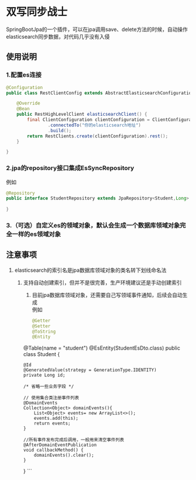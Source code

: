 # 双写同步战士
SpringBootJpa的一个插件，可以在jpa调用save、delete方法的时候，自动操作elasticsearch同步数据，对代码几乎没有入侵

## 使用说明
### 1.配置es连接
```java
@Configuration
public class RestClientConfig extends AbstractElasticsearchConfiguration {

    @Override
    @Bean
    public RestHighLevelClient elasticsearchClient() {
        final ClientConfiguration clientConfiguration = ClientConfiguration.builder()
                .connectedTo("你的elasticsearch地址")
                .build();
        return RestClients.create(clientConfiguration).rest();
    }

}
```

### 2.jpa的repository接口集成EsSyncRepository
例如
```java
@Repository
public interface StudentRepository extends JpaRepository<Student,Long> , EsSyncRepository<Student,Long> {
    
}
```

### 3.（可选）自定义es的领域对象，默认会生成一个数据库领域对象完全一样的es领域对象


## 注意事项
1. elasticsearch的索引名是jpa数据库领域对象的类名转下划线命名法
   1. 支持自动创建索引，但并不是很完善，生产环境建议还是手动创建索引
      1. 目前jpa数据库领域对象，还需要自己写领域事件通知，后续会自动生成<br/>
          例如
          ```java
          @Getter
          @Setter
          @ToString
          @Entity
      @Table(name = "student")
      @EsEntity(StudentEsDto.class)
      public class Student {

          @Id
          @GeneratedValue(strategy = GenerationType.IDENTITY)
          private Long id;
    
          /* 省略一些业务字段 */

          // 使用集合类注册事件列表
          @DomainEvents
          Collection<Object> domainEvents(){
              List<Object> events= new ArrayList<>();
              events.add(this);
              return events;
          }

          //所有事件发布完成后调用，一般用来清空事件列表
          @AfterDomainEventPublication
          void callbackMethod() {
              domainEvents().clear();
          }

       }
          ```